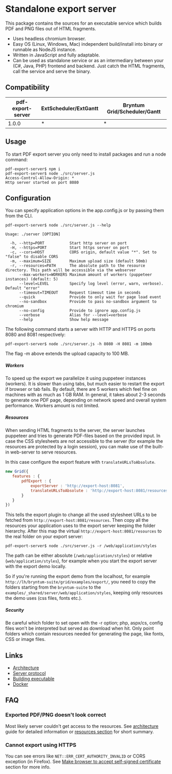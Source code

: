 # Standalone export server

This package contains the sources for an executable service which builds PDF and PNG files out of HTML fragments.

- Uses headless chromium browser.
- Easy OS (Linux, Windows, Mac) independent build/install into binary or runnable as NodeJS instance.
- Written in JavaScript and fully adaptable.
- Can be used as standalone service or as an intermediary between your (C#, Java, PHP) frontend and backend. Just catch
the HTML fragments, call the service and serve the binary.

## Compatibility

| pdf-export-server | ExtScheduler/ExtGantt | Bryntum Grid/Scheduler/Gantt |
|---|---|---|
| 1.0.0 | * | * |

## Usage

To start PDF export server you only need to install packages and run a node command:

```shell
pdf-export-server$ npm i
pdf-export-server$ node ./src/server.js
Access-Control-Allow-Origin: *
Http server started on port 8080
```

<a name="cli"></a>

## Configuration

You can specify application options in the app.config.js or by passing them from the CLI.

```shell
pdf-export-server$ node ./src/server.js --help

Usage: ./server [OPTION]

  -h, --http=PORT           Start http server on port
  -H, --https=PORT          Start https server on port
  -c, --cors=HOST           CORS origin, default value "*". Set to "false" to disable CORS
  -m, --maximum=SIZE        Maximum upload size (default 50mb)
  -r, --resources=PATH      The absolute path to the resource directory. This path will be accessible via the webserver
      --max-workers=WORKERS Maximum amount of workers (puppeteer instances) (default: 5)
      --level=LEVEL         Specify log level (error, warn, verbose). Default "error"
      --timeout=TIMEOUT     Request timeout time in seconds
      --quick               Provide to only wait for page load event
      --no-sandbox          Provide to pass no-sandbox argument to chromium
      --no-config           Provide to ignore app.config.js
      --verbose             Alias for --level=verbose
      --help                Show help message
```

The following command starts a server with HTTP and HTTPS on ports 8080 and 8081 respectively:

```shell
pdf-export-server$ node ./src/server.js -h 8080 -H 8081 -m 100mb
```

The flag -m above extends the upload capacity to 100 MB.

##### Workers

To speed up the export we parallelize it using puppeteer instances (workers). It is slower than using tabs, but much
easier to restart the export if browser or tab fails. By default, there are 5 workers which feel fine on machines with
as much as 1 GB RAM. In general, it takes about 2-3 seconds to generate one PDF page, depending on network speed and
overall system performance. Workers amount is not limited.

##### Resources
<a name="CORS"></a>
When sending HTML fragments to the server, the server launches puppeteer and tries to generate PDF-files based on the
provided input. In case the CSS stylesheets are not accessible to the server (for example the resources are protected
by a login session), you can make use of the built-in web-server to serve resources.

In this case configure the export feature with `translateURLsToAbsolute`.

```javascript
new Grid({
   features : {
       pdfExport : {
           exportServer : 'http://export-host:8081',
           translateURLsToAbsolute : 'http://export-host:8081/resources'
       } 
   }
})
```

This tells the export plugin to change all the used stylesheet URLs to be fetched from 
`http://export-host:8081/resources`. Then copy all the resources your application uses to the export server keeping the
folder hierarchy. After this map the virtual `http://export-host:8081/resources` to the real folder on your export
server:

```shell
pdf-export-server$ node ./src/server.js -r /web/application/styles
```

The path can be either absolute (`/web/application/styles`) or relative (`web/application/styles`),
for example when you start the export server with the export demo locally.

So if you're running the export demo from the localhost, for example `http://lh/bryntum-suite/grid/examples/export/`,
you need to copy the folders starting from the `bryntum-suite` to the `examples/_shared/server/web/application/styles`,
keeping only resources the demo uses (css files, fonts etc.).

##### Security

Be careful which folder to set open with the -r option; php, aspx/cs, config files won't be interpreted but served as
download when hit. Only point folders which contain resources needed for generating the page, like fonts, CSS or image
files.

## Links
- [Architecture](docs/architecture.md)
- [Server protocol](docs/protocol.md)
- [Building executable](docs/building.md)
- [Docker](docs/docker.md)

## FAQ

### Exported PDF/PNG doesn't look correct

Most likely server couldn't get access to the resources. See [architecture](docs/architecture.md) guide for detailed
information or [resources section](#CORS) for short summary.

### Cannot export using HTTPS

You can see errors like `NET::ERR_CERT_AUTHORITY_INVALID` or CORS exception (in Firefox). See
 [Make browser to accept self-signed certificate](#self-signed-certificate) section for more info.
